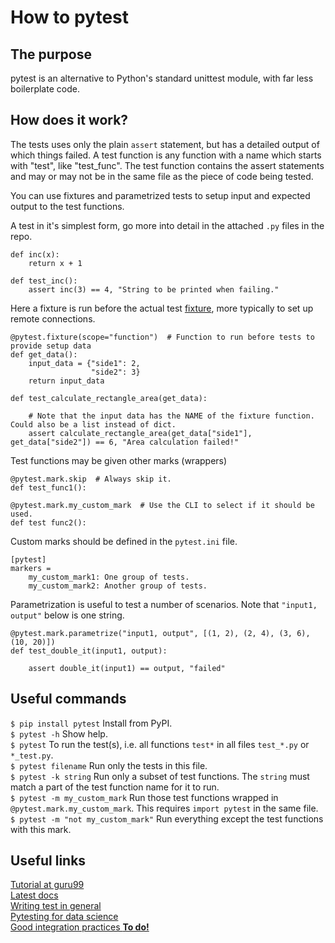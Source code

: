 # How to pytest

## The purpose
pytest is an alternative to Python's standard unittest module, with far less boilerplate code.

## How does it work?
The tests uses only the plain `assert` statement, but has a detailed output of which things failed. A test function is any function with a name which starts with "test", like "test_func". The test function contains the assert statements and may or may not be in the same file as the piece of code being tested.

You can use fixtures and parametrized tests to setup input and expected output to the test functions.

A test in it's simplest form, go more into detail in the attached `.py` files in the repo.
```
def inc(x):
    return x + 1

def test_inc():
    assert inc(3) == 4, "String to be printed when failing."
```
Here a fixture is run before the actual test [fixture](https://docs.pytest.org/en/stable/fixture.html), more typically to set up remote connections.<br/>
```
@pytest.fixture(scope="function")  # Function to run before tests to provide setup data
def get_data():
    input_data = {"side1": 2,
                  "side2": 3}
    return input_data

def test_calculate_rectangle_area(get_data):

    # Note that the input data has the NAME of the fixture function. Could also be a list instead of dict.
    assert calculate_rectangle_area(get_data["side1"], get_data["side2"]) == 6, "Area calculation failed!"
```

Test functions may be given other marks (wrappers)
```
@pytest.mark.skip  # Always skip it.
def test_func1():

@pytest.mark.my_custom_mark  # Use the CLI to select if it should be used.
def test func2():
```
Custom marks should be defined in the `pytest.ini` file.
```
[pytest]
markers =
    my_custom_mark1: One group of tests.
    my_custom_mark2: Another group of tests.
```

Parametrization is useful to test a number of scenarios. Note that `"input1, output"` below is one string.
```
@pytest.mark.parametrize("input1, output", [(1, 2), (2, 4), (3, 6), (10, 20)])
def test_double_it(input1, output):

    assert double_it(input1) == output, "failed"
```

## Useful commands
`$ pip install pytest` Install from PyPI. <br/>
`$ pytest -h` Show help.<br/>
`$ pytest` To run the test(s), i.e. all functions `test*` in all files `test_*.py` or `*_test.py`. <br/>
`$ pytest filename` Run only the tests in this file.<br/>
`$ pytest -k string` Run only a subset of test functions. The `string` must match a part of the test function name for it to run.<br/>
`$ pytest -m my_custom_mark` Run those test functions wrapped in `@pytest.mark.my_custom_mark`. This requires `import pytest` in the same file.<br/>
`$ pytest -m "not my_custom_mark"` Run everything except the test functions with this mark.<br/>

## Useful links
[Tutorial at guru99](https://www.guru99.com/pytest-tutorial.html)<br/>
[Latest docs](https://docs.pytest.org/en/latest/)<br/>
[Writing test in general](https://docs.python-guide.org/writing/tests/)<br/>
[Pytesting for data science](https://towardsdatascience.com/unit-testing-for-data-scientists-dc5e0cd397fb?source=emailShare-4bc2cf6e09a0-1600340162&_branch_match_id=804235815812269298)<br/>
[Good integration practices **To do!**](https://docs.pytest.org/en/stable/goodpractices.html)<br/>

